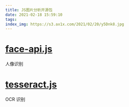 ```yaml
---
title: JS图片分析开源包
date: 2021-02-18 15:59:10
tags:
index_img: https://s3.ax1x.com/2021/02/20/y5Dnk8.jpg
---
```


# [face-api.js](https://github.com/justadudewhohacks/face-api.js)

人像识别

# [tesseract.js](https://github.com/naptha/tesseract.js)

OCR 识别

